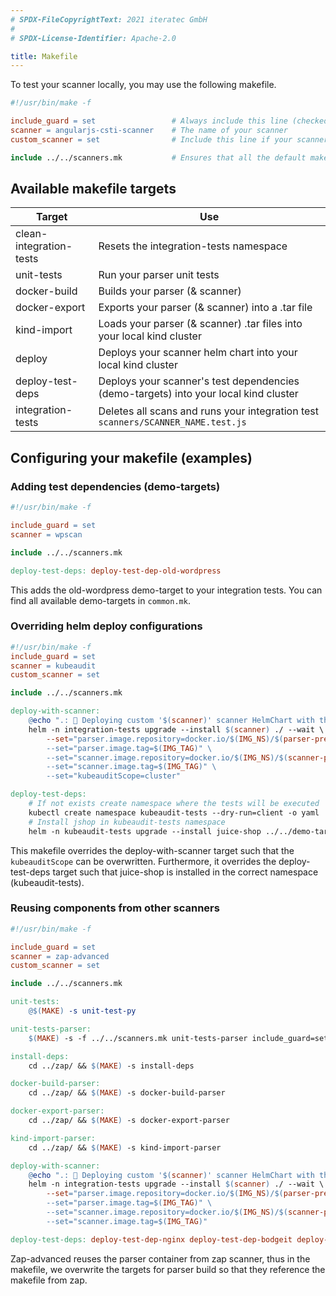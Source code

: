 ```yaml
---
# SPDX-FileCopyrightText: 2021 iteratec GmbH
#
# SPDX-License-Identifier: Apache-2.0

title: Makefile
---
```


To test your scanner locally, you may use the following makefile.


```makefile
#!/usr/bin/make -f

include_guard = set                 # Always include this line (checked in the makefile framework)
scanner = angularjs-csti-scanner    # The name of your scanner
custom_scanner = set                # Include this line if your scanner has a dockerfile

include ../../scanners.mk           # Ensures that all the default makefile targets are included
```

## Available makefile targets

| Target | Use |
| --- | --- |
| clean-integration-tests | Resets the integration-tests namespace |
| unit-tests | Run your parser unit tests |
| docker-build | Builds your parser (& scanner) |
| docker-export | Exports your parser (& scanner) into a .tar file |
| kind-import | Loads your parser (& scanner) .tar files into your local kind cluster |
| deploy | Deploys your scanner helm chart into your local kind cluster |
| deploy-test-deps | Deploys your scanner's test dependencies (demo-targets) into your local kind cluster |
| integration-tests | Deletes all scans and runs your integration test `scanners/SCANNER_NAME.test.js` |

## Configuring your makefile (examples)

### Adding test dependencies (demo-targets)

```makefile
#!/usr/bin/make -f

include_guard = set
scanner = wpscan

include ../../scanners.mk

deploy-test-deps: deploy-test-dep-old-wordpress
```

This adds the old-wordpress demo-target to your integration tests. You can find all available demo-targets in `common.mk`.

### Overriding helm deploy configurations

```makefile
#!/usr/bin/make -f
include_guard = set
scanner = kubeaudit
custom_scanner = set

include ../../scanners.mk

deploy-with-scanner:
	@echo ".: 💾 Deploying custom '$(scanner)' scanner HelmChart with the docker tag '$(IMG_TAG)' into kind namespace 'integration-tests'."
	helm -n integration-tests upgrade --install $(scanner) ./ --wait \
		--set="parser.image.repository=docker.io/$(IMG_NS)/$(parser-prefix)-$(scanner)" \
		--set="parser.image.tag=$(IMG_TAG)" \
		--set="scanner.image.repository=docker.io/$(IMG_NS)/$(scanner-prefix)-$(scanner)" \
		--set="scanner.image.tag=$(IMG_TAG)" \
		--set="kubeauditScope=cluster"

deploy-test-deps:
	# If not exists create namespace where the tests will be executed
	kubectl create namespace kubeaudit-tests --dry-run=client -o yaml | kubectl apply -f -
	# Install jshop in kubeaudit-tests namespace
	helm -n kubeaudit-tests upgrade --install juice-shop ../../demo-targets/juice-shop/ --wait
```

This makefile overrides the deploy-with-scanner target such that the `kubeauditScope` can be overwritten.
Furthermore, it overrides the deploy-test-deps target such that juice-shop is installed in the correct namespace (kubeaudit-tests).

### Reusing components from other scanners

```makefile
#!/usr/bin/make -f

include_guard = set
scanner = zap-advanced
custom_scanner = set

include ../../scanners.mk

unit-tests:
	@$(MAKE) -s unit-test-py

unit-tests-parser:
	$(MAKE) -s -f ../../scanners.mk unit-tests-parser include_guard=set scanner=zap

install-deps:
	cd ../zap/ && $(MAKE) -s install-deps

docker-build-parser:
	cd ../zap/ && $(MAKE) -s docker-build-parser

docker-export-parser:
	cd ../zap/ && $(MAKE) -s docker-export-parser

kind-import-parser:
	cd ../zap/ && $(MAKE) -s kind-import-parser

deploy-with-scanner:
	@echo ".: 💾 Deploying custom '$(scanner)' scanner HelmChart with the docker tag '$(IMG_TAG)' into kind namespace 'integration-tests'."
	helm -n integration-tests upgrade --install $(scanner) ./ --wait \
		--set="parser.image.repository=docker.io/$(IMG_NS)/$(parser-prefix)-zap" \
		--set="parser.image.tag=$(IMG_TAG)" \
		--set="scanner.image.repository=docker.io/$(IMG_NS)/$(scanner-prefix)-$(scanner)" \
		--set="scanner.image.tag=$(IMG_TAG)"

deploy-test-deps: deploy-test-dep-nginx deploy-test-dep-bodgeit deploy-test-dep-juiceshop deploy-test-dep-petstore
```

Zap-advanced reuses the parser container from zap scanner, thus in the makefile, we overwrite the targets for parser build so that they reference the makefile from zap.
